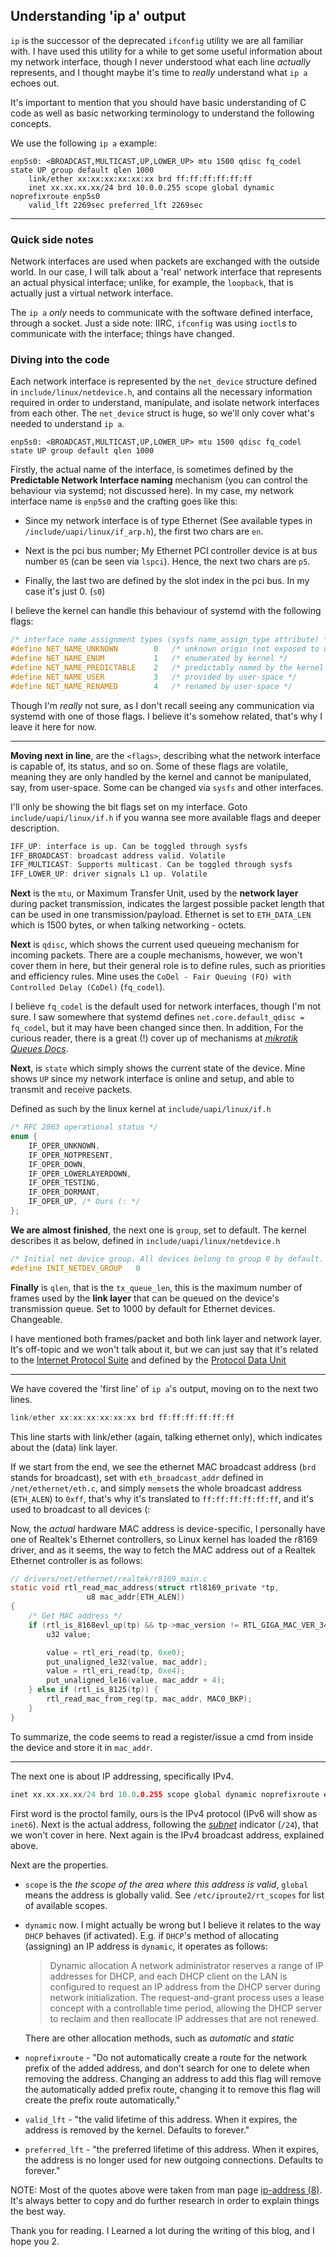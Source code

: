 ## Understanding 'ip a' output

`ip` is the successor of the deprecated `ifconfig` utility we are all familiar with. I have used this utility for a while to get some useful information about my network interface, though I never understood what each line _actually_ represents, and I thought maybe it's time to _really_ understand what `ip a` echoes out.

It's important to mention that you should have basic understanding of C code as well as basic networking terminology to understand the following concepts.

We use the following `ip a` example:

```
enp5s0: <BROADCAST,MULTICAST,UP,LOWER_UP> mtu 1500 qdisc fq_codel state UP group default qlen 1000
    link/ether xx:xx:xx:xx:xx:xx brd ff:ff:ff:ff:ff:ff
    inet xx.xx.xx.xx/24 brd 10.0.0.255 scope global dynamic noprefixroute enp5s0
    valid_lft 2269sec preferred_lft 2269sec
```
---

### Quick side notes

Network interfaces are used when packets are exchanged with the outside world. In our case, I will talk about a 'real' network interface that represents an actual physical interface; unlike, for example, the `loopback`, that is actually just a virtual network interface.

The `ip a` _only_ needs to communicate with the software defined interface, through a socket. Just a side note: IIRC, `ifconfig` was using `ioctl`s to communicate with the interface; things have changed.

### Diving into the code

Each network interface is represented by the `net_device` structure defined in `include/linux/netdevice.h`, and contains all the necessary information required in order to understand, manipulate, and isolate network interfaces from each other. The `net_device` struct is huge, so we'll only cover what's needed to understand `ip a`.

```
enp5s0: <BROADCAST,MULTICAST,UP,LOWER_UP> mtu 1500 qdisc fq_codel state UP group default qlen 1000
```

Firstly, the actual name of the interface, is sometimes defined by the **Predictable Network Interface naming** mechanism (you can control the behaviour via systemd; not discussed here). In my case, my network interface name is `enp5s0` and the crafting goes like this:

- Since my network interface is of type Ethernet (See available types in `/include/uapi/linux/if_arp.h`), the first two chars are `en`.

- Next is the pci bus number; My Ethernet PCI controller device is at bus number `05` (can be seen via `lspci`). Hence, the next two chars are `p5`.

- Finally, the last two are defined by the slot index in the pci bus. In my case it's just 0. (`s0`)

I believe the kernel can handle this behaviour of systemd with the following flags:
```c
/* interface name assignment types (sysfs name_assign_type attribute) */
#define NET_NAME_UNKNOWN	    0	/* unknown origin (not exposed to userspace) */
#define NET_NAME_ENUM		    1	/* enumerated by kernel */
#define NET_NAME_PREDICTABLE	2	/* predictably named by the kernel */
#define NET_NAME_USER		    3	/* provided by user-space */
#define NET_NAME_RENAMED	    4	/* renamed by user-space */
```
Though I'm _really_ not sure, as I don't recall seeing any communication via systemd with one of those flags. I believe it's somehow related, that's why I leave it here for now.

---

**Moving next in line**, are the `<flags>`, describing what the network interface is capable of, its status, and so on. Some of these flags are volatile, meaning they are only handled by the kernel and cannot be manipulated, say, from user-space. Some can be changed via `sysfs` and other interfaces.

I'll only be showing the bit flags set on my interface. Goto `include/uapi/linux/if.h` if you wanna see more available flags and deeper description.

```c
IFF_UP: interface is up. Can be toggled through sysfs
IFF_BROADCAST: broadcast address valid. Volatile
IFF_MULTICAST: Supports multicast. Can be toggled through sysfs
IFF_LOWER_UP: driver signals L1 up. Volatile
```

**Next** is the `mtu`, or Maximum Transfer Unit, used by the **network layer** during packet transmission, indicates the largest possible packet length that can be used in one transmission/payload. Ethernet is set to `ETH_DATA_LEN` which is 1500 bytes, or when talking networking - octets.

**Next** is `qdisc`, which shows the current used queueing mechanism for incoming packets. There are a couple mechanisms, however, we won't cover them in here, but their general role is to define rules, such as priorities and efficiency rules. Mine uses the `CoDel - Fair Queuing (FQ) with Controlled Delay (CoDel)` (`fq_codel`).

I believe `fq_codel` is the default used for network interfaces, though I'm not sure. I saw somewhere that systemd defines `net.core.default_qdisc = fq_codel`, but it may have been changed since then. In addition, For the curious reader, there is a great (!) cover up of mechanisms at *[mikrotik Queues Docs](https://help.mikrotik.com/docs/display/ROS/Queues)*.

**Next**, is `state` which simply shows the current state of the device. Mine shows `UP` since my network interface is online and setup, and able to transmit and receive packets.

Defined as such by the linux kernel at `include/uapi/linux/if.h`
```c
/* RFC 2863 operational status */
enum {
	IF_OPER_UNKNOWN,
	IF_OPER_NOTPRESENT,
	IF_OPER_DOWN,
	IF_OPER_LOWERLAYERDOWN,
	IF_OPER_TESTING,
	IF_OPER_DORMANT,
	IF_OPER_UP, /* Ours (: */
};
```

**We are almost finished**, the next one is `group`, set to default. The kernel describes it as below, defined in `include/uapi/linux/netdevice.h`

```c
/* Initial net device group. All devices belong to group 0 by default. */
#define INIT_NETDEV_GROUP	0
```
**Finally** is `qlen`, that is the `tx_queue_len`, this is the maximum number of frames used by the **link layer** that can be queued on the device's transmission queue. Set to 1000 by default for Ethernet devices. Changeable.

I have mentioned both frames/packet and both link layer and network layer. It's off-topic and we won't talk about it, but we can just say that it's related to the [Internet Protocol Suite](https://en.wikipedia.org/wiki/Internet_protocol_suite) and defined by the [Protocol Data Unit](https://en.wikipedia.org/wiki/Protocol_data_unit)

---
We have covered the 'first line' of `ip a`'s output, moving on to the next two lines.

```c
link/ether xx:xx:xx:xx:xx:xx brd ff:ff:ff:ff:ff:ff
```

This line starts with link/ether (again, talking ethernet only), which indicates about the (data) link layer.

If we start from the end, we see the ethernet MAC broadcast address (`brd` stands for broadcast), set with `eth_broadcast_addr` defined in `/net/ethernet/eth.c`, and simply `memset`s the whole broadcast address (`ETH_ALEN`) to `0xff`, that's why it's translated to `ff:ff:ff:ff:ff:ff`, and it's used to broadcast to all devices (:

Now, the _actual_ hardware MAC address is device-specific, I personally have one of Realtek's Ethernet controllers, so Linux kernel has loaded the r8169 driver, and as it seems, the way to fetch the MAC address out of a Realtek Ethernet controller is as follows:

```c
// drivers/net/ethernet/realtek/r8169_main.c
static void rtl_read_mac_address(struct rtl8169_private *tp,
				 u8 mac_addr[ETH_ALEN])
{
	/* Get MAC address */
	if (rtl_is_8168evl_up(tp) && tp->mac_version != RTL_GIGA_MAC_VER_34) {
		u32 value;

		value = rtl_eri_read(tp, 0xe0);
		put_unaligned_le32(value, mac_addr);
		value = rtl_eri_read(tp, 0xe4);
		put_unaligned_le16(value, mac_addr + 4);
	} else if (rtl_is_8125(tp)) {
		rtl_read_mac_from_reg(tp, mac_addr, MAC0_BKP);
	}
}
```

To summarize, the code seems to read a register/issue a cmd from inside the device and store it in `mac_addr`.

---
The next one is about IP addressing, specifically IPv4.

```c
inet xx.xx.xx.xx/24 brd 10.0.0.255 scope global dynamic noprefixroute enp5s0
```

First word is the proctol family, ours is the IPv4 protocol (IPv6 will show as `inet6`). Next is the actual address, following the *[subnet](https://en.wikipedia.org/wiki/Subnet)* indicator (`/24`), that we won't cover in here. Next again is the IPv4 broadcast address, explained above.

Next are the properties. 

- `scope` is the _the scope of the area where this address is valid_, `global` means the address is globally valid. See `/etc/iproute2/rt_scopes` for list of available scopes.

- `dynamic` now. I might actually be wrong but I believe it relates to the way `DHCP` behaves (if activated). E.g. if `DHCP`'s method of allocating (assigning) an IP address is `dynamic`, it operates as follows:

   > Dynamic allocation
A network administrator reserves a range of IP addresses for DHCP, and each DHCP client on the LAN is configured to request an IP address from the DHCP server during network initialization. The request-and-grant process uses a lease concept with a controllable time period, allowing the DHCP server to reclaim and then reallocate IP addresses that are not renewed.

    There are other allocation methods, such as _automatic_ and _static_

-  `noprefixroute` - "Do not automatically create a route for the network prefix of the added address, and don't search for one to delete when removing the address. Changing an address to add this flag will remove the automatically added prefix route, changing it to remove this flag will create the prefix route automatically."
-  `valid_lft` - "the valid lifetime of this address. When it expires, the address is removed by the kernel. Defaults to forever."
-  `preferred_lft` - "the preferred lifetime of this address. When it expires, the address is no longer used for new outgoing connections. Defaults to forever."

NOTE: Most of the quotes above were taken from man page [ip-address (8)](https://www.systutorials.com/docs/linux/man/8-ip-address/). It's always better to copy and do further research in order to explain things the best way.


Thank you for reading. I Learned a lot during the writing of this blog, and I hope you 2.